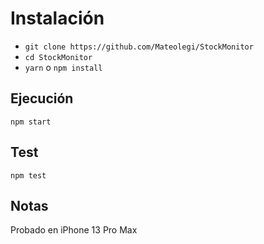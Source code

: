 # Instalación

 - `git clone https://github.com/Mateolegi/StockMonitor`
 - `cd StockMonitor`
 - `yarn` o `npm install`

## Ejecución

  `npm start`

## Test

  `npm test`

## Notas

Probado en iPhone 13 Pro Max